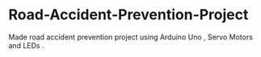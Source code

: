 # Road-Accident-Prevention-Project
Made road accident prevention project using Arduino Uno , Servo Motors and LEDs .
